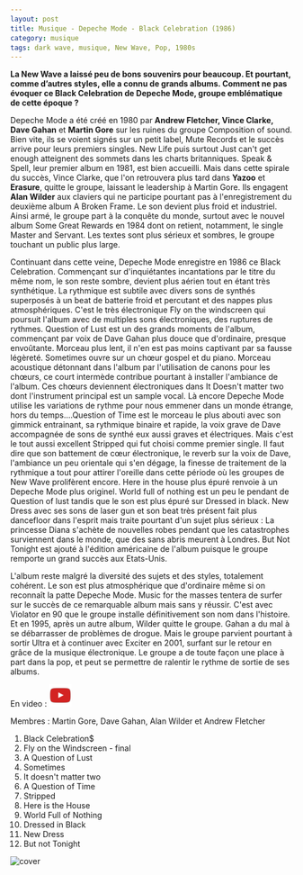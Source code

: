 ```yaml
---
layout: post
title: Musique - Depeche Mode - Black Celebration (1986)
category: musique
tags: dark wave, musique, New Wave, Pop, 1980s
---
```


**La New Wave a laissé peu de bons souvenirs pour beaucoup. Et pourtant, comme d’autres styles, elle a connu de grands albums. Comment ne pas évoquer ce Black Celebration de Depeche Mode, groupe emblématique de cette époque ?**

Depeche Mode a été créé en 1980 par **Andrew Fletcher, Vince Clarke, Dave Gahan** et **Martin Gore** sur les ruines du groupe Composition of sound. Bien vite, ils se voient signés sur un petit label, Mute Records et le succès arrive pour leurs premiers singles. New Life puis surtout Just can't get enough atteignent des sommets dans les charts britanniques. Speak &amp; Spell, leur premier album en 1981, est bien accueilli. Mais dans cette spirale du succès, Vince Clarke, que l'on retrouvera plus tard dans **Yazoo** et **Erasure**, quitte le groupe, laissant le leadership à Martin Gore. Ils engagent **Alan Wilder** aux claviers qui ne participe pourtant pas à l'enregistrement du deuxième album A Broken Frame. Le son devient plus froid et industriel. Ainsi armé, le groupe part à la conquête du monde, surtout avec le nouvel album Some Great Rewards en 1984 dont on retient, notamment, le single Master and Servant. Les textes sont plus sérieux et sombres, le groupe touchant un public plus large.

Continuant dans cette veine, Depeche Mode enregistre en 1986 ce Black Celebration. Commençant sur d'inquiétantes incantations par le titre du même nom, le son reste sombre, devient plus aérien tout en étant très synthétique. La rythmique est subtile avec divers sons de synthés superposés à un beat de batterie froid et percutant et des nappes plus atmosphériques. C'est le très électronique Fly on the windscreen qui poursuit l'album avec de multiples sons électroniques, des ruptures de rythmes. Question of Lust est un des grands moments de l'album, commençant par voix de Dave Gahan plus douce que d'ordinaire, presque envoûtante. Morceau plus lent, il n'en est pas moins captivant par sa fausse légèreté. Sometimes ouvre sur un chœur gospel et du piano. Morceau acoustique détonnant dans l'album par l'utilisation de canons pour les chœurs, ce court intermède contribue pourtant à installer l'ambiance de l'album. Ces chœurs deviennent électroniques dans It Doesn't matter two dont l'instrument principal est un sample vocal. Là encore Depeche Mode utilise les variations de rythme pour nous emmener dans un monde étrange, hors du temps….Question of Time est le morceau le plus abouti avec son gimmick entrainant, sa rythmique binaire et rapide, la voix grave de Dave accompagnée de sons de synthé eux aussi graves et électriques. Mais c'est le tout aussi excellent Stripped qui fut choisi comme premier single. Il faut dire que son battement de cœur électronique, le reverb sur la voix de Dave, l'ambiance un peu orientale qui s'en dégage, la finesse de traitement de la rythmique a tout pour attirer l'oreille dans cette période où les groupes de New Wave prolifèrent encore. Here in the house plus épuré renvoie à un Depeche Mode plus originel. World full of nothing est un peu le pendant de Question of lust tandis que le son est plus épuré sur Dressed in black. New Dress avec ses sons de laser gun et son beat très présent fait plus dancefloor dans l'esprit mais traite pourtant d'un sujet plus sérieux : La princesse Diana s'achète de nouvelles robes pendant que les catastrophes surviennent dans le monde, que des sans abris meurent à Londres. But Not Tonight est ajouté à l'édition américaine de l'album puisque le groupe remporte un grand succès aux Etats-Unis.

L'album reste malgré la diversité des sujets et des styles, totalement cohérent. Le son est plus atmosphérique que d'ordinaire même si on reconnaît la patte Depeche Mode. Music for the masses tentera de surfer sur le succès de ce remarquable album mais sans y réussir. C'est avec Violator en 90 que le groupe installe définitivement son nom dans l'histoire. Et en 1995, après un autre album, Wilder quitte le groupe. Gahan a du mal à se débarrasser de problèmes de drogue. Mais le groupe parvient pourtant à sortir Ultra et à continuer avec Exciter en 2001, surfant sur le retour en grâce de la musique électronique. Le groupe a de toute façon une place à part dans la pop, et peut se permettre de ralentir le rythme de sortie de ses albums.

En video : [![Video](/images/youtube.png)](https://www.youtube.com/watch?v=9pt7EWFF_T8])

Membres : Martin Gore, Dave Gahan, Alan Wilder et Andrew Fletcher

1. Black Celebration$
2. Fly on the Windscreen - final
3. A Question of Lust
4. Sometimes
5. It doesn't matter two
6. A Question of Time
7. Stripped
8. Here is the House
9. World Full of Nothing
10. Dressed in Black
11. New Dress
12. But not Tonight


![cover](https://filedn.eu/llqi9IBxlYouGRXYG2xlROb/img/2008/depecheblack.jpg)
